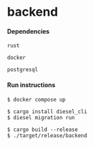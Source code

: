 # backend

#### Dependencies

```
rust

docker

postgresql
```

#### Run instructions

```
$ docker compose up

$ cargo install diesel_cli
$ diesel migration run

$ cargo build --release
$ ./target/release/backend
```
